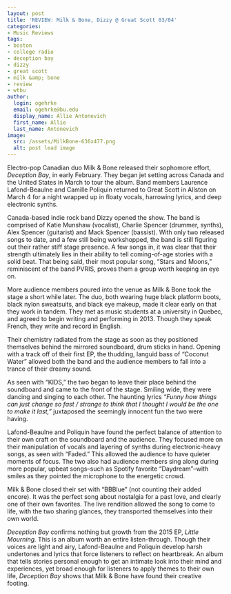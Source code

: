 ```yaml
---
layout: post
title: 'REVIEW: Milk & Bone, Dizzy @ Great Scott 03/04'
categories:
- Music Reviews
tags:
- boston
- college radio
- deception bay
- dizzy
- great scott
- milk &amp; bone
- review
- wtbu
author:
  login: ogehrke
  email: ogehrke@bu.edu
  display_name: Allie Antonevich
  first_name: Allie
  last_name: Antonevich
image:
  src: /assets/MilkBone-636x477.png
  alt: post lead image
---
```

Electro-pop Canadian duo Milk & Bone released their sophomore effort, _Deception Bay_, in early February. They began jet setting across Canada and the United States in March to tour the album. Band members Laurence Lafond-Beaulne and Camille Poliquin returned to Great Scott in Allston on March 4 for a night wrapped up in floaty vocals, harrowing lyrics, and deep electronic synths.

Canada-based indie rock band Dizzy opened the show. The band is comprised of Katie Munshaw (vocalist), Charlie Spencer (drummer, synths), Alex Spencer (guitarist) and Mack Spencer (bassist). With only two released songs to date, and a few still being workshopped, the band is still figuring out their rather stiff stage presence. A few songs in, it was clear that their strength ultimately lies in their ability to tell coming-of-age stories with a solid beat. That being said, their most popular song, “Stars and Moons,” reminiscent of the band PVRIS, proves them a group worth keeping an eye on.

More audience members poured into the venue as Milk & Bone took the stage a short while later. The duo, both wearing huge black platform boots, black nylon sweatsuits, and black eye makeup, made it clear early on that they work in tandem. They met as music students at a university in Quebec, and agreed to begin writing and performing in 2013. Though they speak French, they write and record in English.

Their chemistry radiated from the stage as soon as they positioned themselves behind the mirrored soundboard, drum sticks in hand. Opening with a track off of their first EP, the thudding, languid bass of “Coconut Water” allowed both the band and the audience members to fall into a trance of their dreamy sound.

As seen with “KIDS,” the two began to leave their place behind the soundboard and came to the front of the stage. Smiling wide, they were dancing and singing to each other. The haunting lyrics _“Funny how things can just change so fast / strange to think that I thought I would be the one to make it last,”_ juxtaposed the seemingly innocent fun the two were having.

Lafond-Beaulne and Poliquin have found the perfect balance of attention to their own craft on the soundboard and the audience. They focused more on their manipulation of vocals and layering of synths during electronic-heavy songs, as seen with “Faded.” This allowed the audience to have quieter moments of focus. The two also had audience members sing along during more popular, upbeat songs–such as Spotify favorite “Daydream”–with smiles as they pointed the microphone to the energetic crowd.

Milk & Bone closed their set with “BBBlue” (not counting their added encore). It was the perfect song about nostalgia for a past love, and clearly one of their own favorites. The live rendition allowed the song to come to life, with the two sharing glances, they transported themselves into their own world.

_Deception Bay_ confirms nothing but growth from the 2015 EP, _Little Mourning._ This is an album worth an entire listen-through. Though their voices are light and airy, Lafond-Beaulne and Poliquin develop harsh undertones and lyrics that force listeners to reflect on heartbreak. An album that tells stories personal enough to get an intimate look into their mind and experiences, yet broad enough for listeners to apply themes to their own life, _Deception Bay_ shows that Milk & Bone have found their creative footing.